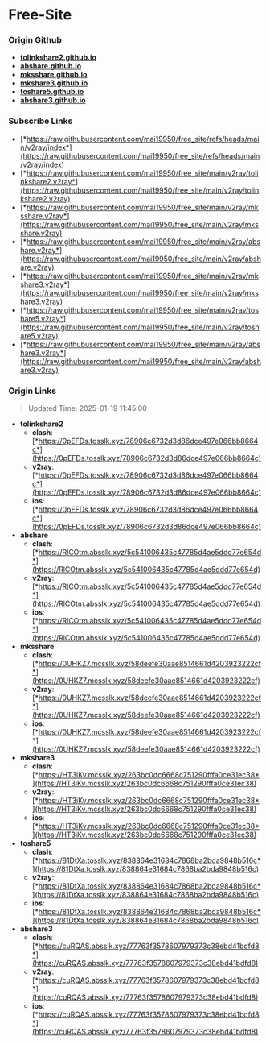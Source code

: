 # Free-Site

### Origin Github

- [**tolinkshare2.github.io**](https://github.com/tolinkshare2/tolinkshare2.github.io)
- [**abshare.github.io**](https://github.com/abshare/abshare.github.io)
- [**mksshare.github.io**](https://github.com/mksshare/mksshare.github.io)
- [**mkshare3.github.io**](https://github.com/mkshare3/mkshare3.github.io)
- [**toshare5.github.io**](https://github.com/toshare5/toshare5.github.io)
- [**abshare3.github.io**](https://github.com/abshare3/abshare3.github.io)

### Subscribe Links

- [*https://raw.githubusercontent.com/mai19950/free_site/refs/heads/main/v2ray/index*](https://raw.githubusercontent.com/mai19950/free_site/refs/heads/main/v2ray/index)
- [*https://raw.githubusercontent.com/mai19950/free_site/main/v2ray/tolinkshare2.v2ray*](https://raw.githubusercontent.com/mai19950/free_site/main/v2ray/tolinkshare2.v2ray)
- [*https://raw.githubusercontent.com/mai19950/free_site/main/v2ray/mksshare.v2ray*](https://raw.githubusercontent.com/mai19950/free_site/main/v2ray/mksshare.v2ray)
- [*https://raw.githubusercontent.com/mai19950/free_site/main/v2ray/abshare.v2ray*](https://raw.githubusercontent.com/mai19950/free_site/main/v2ray/abshare.v2ray)
- [*https://raw.githubusercontent.com/mai19950/free_site/main/v2ray/mkshare3.v2ray*](https://raw.githubusercontent.com/mai19950/free_site/main/v2ray/mkshare3.v2ray)
- [*https://raw.githubusercontent.com/mai19950/free_site/main/v2ray/toshare5.v2ray*](https://raw.githubusercontent.com/mai19950/free_site/main/v2ray/toshare5.v2ray)
- [*https://raw.githubusercontent.com/mai19950/free_site/main/v2ray/abshare3.v2ray*](https://raw.githubusercontent.com/mai19950/free_site/main/v2ray/abshare3.v2ray)

### Origin Links

> Updated Time: 2025-01-19 11:45:00

- **tolinkshare2**
  - **clash**: [*https://0pEFDs.tosslk.xyz/78906c6732d3d86dce497e066bb8664c*](https://0pEFDs.tosslk.xyz/78906c6732d3d86dce497e066bb8664c)
  - **v2ray**: [*https://0pEFDs.tosslk.xyz/78906c6732d3d86dce497e066bb8664c*](https://0pEFDs.tosslk.xyz/78906c6732d3d86dce497e066bb8664c)
  - **ios**: [*https://0pEFDs.tosslk.xyz/78906c6732d3d86dce497e066bb8664c*](https://0pEFDs.tosslk.xyz/78906c6732d3d86dce497e066bb8664c)
- **abshare**
  - **clash**: [*https://RlCOtm.absslk.xyz/5c541006435c47785d4ae5ddd77e654d*](https://RlCOtm.absslk.xyz/5c541006435c47785d4ae5ddd77e654d)
  - **v2ray**: [*https://RlCOtm.absslk.xyz/5c541006435c47785d4ae5ddd77e654d*](https://RlCOtm.absslk.xyz/5c541006435c47785d4ae5ddd77e654d)
  - **ios**: [*https://RlCOtm.absslk.xyz/5c541006435c47785d4ae5ddd77e654d*](https://RlCOtm.absslk.xyz/5c541006435c47785d4ae5ddd77e654d)
- **mksshare**
  - **clash**: [*https://0UHKZ7.mcsslk.xyz/58deefe30aae8514661d4203923222cf*](https://0UHKZ7.mcsslk.xyz/58deefe30aae8514661d4203923222cf)
  - **v2ray**: [*https://0UHKZ7.mcsslk.xyz/58deefe30aae8514661d4203923222cf*](https://0UHKZ7.mcsslk.xyz/58deefe30aae8514661d4203923222cf)
  - **ios**: [*https://0UHKZ7.mcsslk.xyz/58deefe30aae8514661d4203923222cf*](https://0UHKZ7.mcsslk.xyz/58deefe30aae8514661d4203923222cf)
- **mkshare3**
  - **clash**: [*https://HT3iKv.mcsslk.xyz/263bc0dc6668c751290fffa0ce31ec38*](https://HT3iKv.mcsslk.xyz/263bc0dc6668c751290fffa0ce31ec38)
  - **v2ray**: [*https://HT3iKv.mcsslk.xyz/263bc0dc6668c751290fffa0ce31ec38*](https://HT3iKv.mcsslk.xyz/263bc0dc6668c751290fffa0ce31ec38)
  - **ios**: [*https://HT3iKv.mcsslk.xyz/263bc0dc6668c751290fffa0ce31ec38*](https://HT3iKv.mcsslk.xyz/263bc0dc6668c751290fffa0ce31ec38)
- **toshare5**
  - **clash**: [*https://81DtXa.tosslk.xyz/838864e31684c7868ba2bda9848b516c*](https://81DtXa.tosslk.xyz/838864e31684c7868ba2bda9848b516c)
  - **v2ray**: [*https://81DtXa.tosslk.xyz/838864e31684c7868ba2bda9848b516c*](https://81DtXa.tosslk.xyz/838864e31684c7868ba2bda9848b516c)
  - **ios**: [*https://81DtXa.tosslk.xyz/838864e31684c7868ba2bda9848b516c*](https://81DtXa.tosslk.xyz/838864e31684c7868ba2bda9848b516c)
- **abshare3**
  - **clash**: [*https://cuRQAS.absslk.xyz/77763f3578607979373c38ebd41bdfd8*](https://cuRQAS.absslk.xyz/77763f3578607979373c38ebd41bdfd8)
  - **v2ray**: [*https://cuRQAS.absslk.xyz/77763f3578607979373c38ebd41bdfd8*](https://cuRQAS.absslk.xyz/77763f3578607979373c38ebd41bdfd8)
  - **ios**: [*https://cuRQAS.absslk.xyz/77763f3578607979373c38ebd41bdfd8*](https://cuRQAS.absslk.xyz/77763f3578607979373c38ebd41bdfd8)
